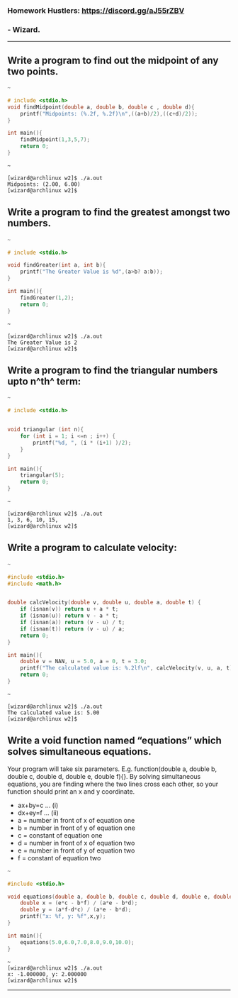 ### Homework Hustlers: https://discord.gg/aJ55rZBV
### - Wizard.
--- 

## Write a program to find out the midpoint of any two points.

```c
~

# include <stdio.h>
void findMidpoint(double a, double b, double c , double d){
    printf("Midpoints: (%.2f, %.2f)\n",((a+b)/2),((c+d)/2));
}

int main(){
    findMidpoint(1,3,5,7);
    return 0;
}
```
```
~

[wizard@archlinux w2]$ ./a.out 
Midpoints: (2.00, 6.00)
[wizard@archlinux w2]$ 
```

> 

## Write a program to find the greatest amongst two numbers.

```c
~

# include <stdio.h>

void findGreater(int a, int b){
    printf("The Greater Value is %d",(a>b? a:b));
}

int main(){
    findGreater(1,2);
    return 0;
}
```
```
~

[wizard@archlinux w2]$ ./a.out 
The Greater Value is 2
[wizard@archlinux w2]$ 
```

>
## Write a program to find the triangular numbers upto n^th^ term:

```c
~

# include <stdio.h>


void triangular (int n){
    for (int i = 1; i <=n ; i++) {
        printf("%d, ", (i * (i+1) )/2);
    }
}

int main(){
    triangular(5);
    return 0;
}

```
```
~

[wizard@archlinux w2]$ ./a.out 
1, 3, 6, 10, 15, 
[wizard@archlinux w2]$ 
```
>

## Write a program to calculate velocity:
```c
~

#include <stdio.h>
#include <math.h>


double calcVelocity(double v, double u, double a, double t) {
    if (isnan(v)) return u + a * t;
    if (isnan(u)) return v - a * t;
    if (isnan(a)) return (v - u) / t;
    if (isnan(t)) return (v - u) / a;
    return 0;
}

int main(){
    double v = NAN, u = 5.0, a = 0, t = 3.0;
    printf("The calculated value is: %.2lf\n", calcVelocity(v, u, a, t));
    return 0;
}

```
```
~

[wizard@archlinux w2]$ ./a.out 
The calculated value is: 5.00
[wizard@archlinux w2]$ 
```
>

## Write a void function named “equations” which solves simultaneous equations. 
Your program will take six parameters. E.g. function(double a, double b, double c, double d, double e, double f){}. By solving simultaneous equations, you are finding where the two lines cross each other, so your function should print an x and y coordinate.

- ax+by=c ... (i)
- dx+ey=f ... (ii)
- a = number in front of x of equation one
- b = number in front of y of equation one
- c = constant of equation one
- d = number in front of x of equation two
- e = number in front of y of equation two
- f = constant of equation two

```c
~

#include <stdio.h>

void equations(double a, double b, double c, double d, double e, double f) {
    double x = (e*c - b*f) / (a*e - b*d);
    double y = (a*f-d*c) / (a*e - b*d);
    printf("x: %f, y: %f",x,y);
}

int main(){
    equations(5.0,6.0,7.0,8.0,9.0,10.0);
}
```
```
~
[wizard@archlinux w2]$ ./a.out 
x: -1.000000, y: 2.000000
[wizard@archlinux w2]$ 
```
---

